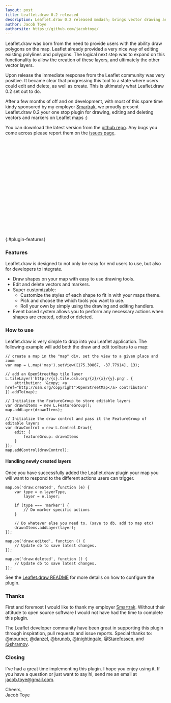```yaml
---
layout: post
title: Leaflet.draw 0.2 released
description: Leaflet.draw 0.2 released &mdash; brings vector drawing and editing tools to your Leaflet map.
author: Jacob Toye
authorsite: https://github.com/jacobtoye/
---
```


Leaflet.draw was born from the need to provide users with the ability draw polygons on the map. Leaflet already provided a very nice way of editing existing polylines and polygons. The logical next step was to expand on this functionality to allow the creation of these layers, and ultimately the other vector layers.

Upon release the immediate response from the Leaflet community was very positive. It became clear that progressing this tool to a state where users could edit and delete, as well as create. This is ultimately what Leaflet.draw 0.2 set out to do.

After a few months of off and on development, with most of this spare time kindy sponsored by my employer <a href="www.smartrak.co.nz" title="GPS Fleet Management solutions" target="_blank">Smartrak</a>, we proudly present Leaflet.draw 0.2 your one stop plugin for drawing, editing and deleting vectors and markers on Leaflet maps :)

You can download the latest version from the <a href="https://github.com/Leaflet/Leaflet.draw/" target="_blank">github repo</a>. Any bugs you come across please report them on the <a href="https://github.com/Leaflet/Leaflet.draw/issues" target="_blank">issues page</a>.

<div id="map" class="map" style="height: 288px"></div>

{:#plugin-features}
### Features

Leaflet.draw is designed to not only be easy for end users to use, but also for developers to integrate.

 * Draw shapes on your map with easy to use drawing tools.
 * Edit and delete vectors and markers.
 * Super customizable:
   * Customize the styles of each shape to fit in with your maps theme.
   * Pick and choose the which tools you want to use.
   * Roll your own by simply using the drawing and editing handlers.
 * Event based system allows you to perform any necessary actions when shapes are created, edited or deleted.

### How to use

Leaflet.draw is very simple to drop into you Leaflet application. The following example will add both the draw and edit toolbars to a map:

	// create a map in the "map" div, set the view to a given place and zoom
	var map = L.map('map').setView([175.30867, -37.77914], 13);

	// add an OpenStreetMap tile layer
	L.tileLayer('http://{s}.tile.osm.org/{z}/{x}/{y}.png', {
		attribution: '&copy; <a href="http://osm.org/copyright">OpenStreetMap</a> contributors'
	}).addTo(map);

	// Initialize the FeatureGroup to store editable layers
	var drawnItems = new L.FeatureGroup();
	map.addLayer(drawnItems);

	// Initialize the draw control and pass it the FeatureGroup of editable layers
	var drawControl = new L.Control.Draw({
		edit: {
			featureGroup: drawnItems
		}
	});
	map.addControl(drawControl);

#### Handling newly created layers

Once you have successfully added the Leaflet.draw plugin your map you will want to respond to the different actions users can trigger.

	map.on('draw:created', function (e) {
		var type = e.layerType,
			layer = e.layer;

		if (type === 'marker') {
			// Do marker specific actions
		}

		// Do whatever else you need to. (save to db, add to map etc)
		drawnItems.addLayer(layer);
	});

	map.on('draw:edited', function () {
		// Update db to save latest changes.
	});

	map.on('draw:deleted', function () {
		// Update db to save latest changes.
	});

See the <a href="https://github.com/Leaflet/Leaflet.draw" target="_blank">Leaflet.draw README</a> for more details on how to configure the plugin.

### Thanks

First and foremost I would like to thank my employer <a href="www.smartrak.co.nz" title="GPS Fleet Management solutions" target="_blank">Smartrak</a>. Without their attitude to open source software I would not have had the time to complete this plugin.

The Leaflet developer community have been great in supporting this plugin through inspiration, pull requests and issue reports. Special thanks to: <a href="https://github.com/mourner" title="@mourner" target="_blank">@mourner</a>, <a href="https://github.com/danzel" title="@danzel" target="_blank">@danzel</a>, <a href="https://github.com/brunob" title="@brunob" target="_blank">@brunob</a>, <a href="https://github.com/tnightingale" title="@tnightingale" target="_blank">@tnightingale</a>, <a href="https://github.com/Starefossen" title="@Starefossen" target="_blank">@Starefossen</a>, and <a href="https://github.com/shramov" title="@shramov" target="_blank">@shramov</a>.

### Closing

I've had a great time implementing this plugin. I hope you enjoy using it. If you have a question or just want to say hi, send me an email at <a href="mailto:jacob.toye@gmail.com">jacob.toye@gmail.com</a>.

Cheers,  
Jacob Toye

<link rel="stylesheet" href="http://leaflet.github.com/Leaflet.draw/lib/leaflet/leaflet.css" />
<link rel="stylesheet" href="http://leaflet.github.com/Leaflet.draw/leaflet.draw.css" />
<!--[if lte IE 8]>
	<link rel="stylesheet" href="http://leaflet.github.com/Leaflet.draw/lib/leaflet/leaflet.ie.css" />
	<link rel="stylesheet" href="http://leaflet.github.com/Leaflet.draw/leaflet.draw.ie.css" />
<![endif]-->
<script src="http://leaflet.github.com/Leaflet.draw/libs/leaflet/leaflet.js"></script>
<script src="http://leaflet.github.com/Leaflet.draw/leaflet.draw.js"></script>

<script>
	// create a map in the "map" div, set the view to a given place and zoom
	var map = L.map('map').setView([-37.77914, 175.30867], 16);

	// add an OpenStreetMap tile layer
	L.tileLayer('http://{s}.tile.osm.org/{z}/{x}/{y}.png', {
	  attribution: '&copy; <a href="http://osm.org/copyright">OpenStreetMap</a> contributors'
	}).addTo(map);

	// Initialize the FeatureGroup to store editable layers
	var drawnItems = new L.FeatureGroup();
	map.addLayer(drawnItems);

	// Initialize the draw control and pass it the FeatureGroup of editable layers
	var drawControl = new L.Control.Draw({
		edit: {
			featureGroup: drawnItems
		}
	});
	map.addControl(drawControl);

	map.on('draw:created', function (e) {
		var type = e.layerType,
			layer = e.layer;

		if (type === 'marker') {
			layer.bindPopup('A popup!');
		}

		// Do whatever else you need to. (save to db, add to map etc)
		drawnItems.addLayer(layer);
	});
</script>
